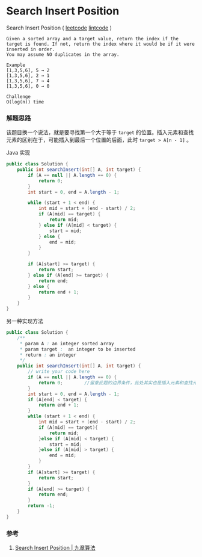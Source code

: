 # Search Insert Position

Search Insert Position  ( [leetcode]()  [lintcode](http://www.lintcode.com/en/problem/search-insert-position/) )

```
Given a sorted array and a target value, return the index if the target is found. If not, return the index where it would be if it were inserted in order.
You may assume NO duplicates in the array.

Example
[1,3,5,6], 5 → 2
[1,3,5,6], 2 → 1
[1,3,5,6], 7 → 4
[1,3,5,6], 0 → 0

Challenge
O(log(n)) time
```



### 解题思路

该题目换一个说法，就是要寻找第一个大于等于 `target` 的位置。插入元素和查找元素的区别在于，可能插入到最后一个位置的后面，此时 `target > A[n - 1]` 。

Java 实现

```java
public class Solution {
    public int searchInsert(int[] A, int target) {
        if (A == null || A.length == 0) {
            return 0;
        }
        int start = 0, end = A.length - 1;

        while (start + 1 < end) {
            int mid = start + (end - start) / 2;
            if (A[mid] == target) {
                return mid;
            } else if (A[mid] < target) {
                start = mid;
            } else {
                end = mid;
            }
        }

        if (A[start] >= target) {
            return start;
        } else if (A[end] >= target) {
            return end;
        } else {
            return end + 1;    
        }
    }
}
```



另一种实现方法

```java
public class Solution {
    /**
     * param A : an integer sorted array
     * param target :  an integer to be inserted
     * return : an integer
     */
    public int searchInsert(int[] A, int target) {
        // write your code here
        if (A == null || A.length == 0) {
            return 0;        //留意此题的边界条件，此处其实也是插入元素和查找元素的不同
        }
        int start = 0, end = A.length - 1;
        if (A[end] < target) {
            return end + 1;
        }
        while (start + 1 < end) {
            int mid = start + (end - start) / 2;
            if (A[mid] == target){
                return mid;
            }else if (A[mid] < target) {
                start = mid;
            }else if (A[mid] > target) {
                end = mid;
            }
        }
        if (A[start] >= target) {
            return start;
        }
        if (A[end] >= target) {
            return end;
        }
        return -1;
    }
}
```



### 参考

1. [Search Insert Position | 九章算法](http://www.jiuzhang.com/solutions/search-insert-position/)

   ​